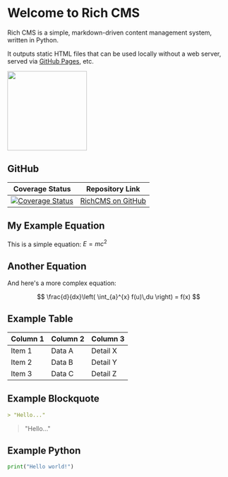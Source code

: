 # Welcome to Rich CMS

Rich CMS is a simple, markdown-driven content management system, written in Python.

It outputs static HTML files that can be used locally without a web server, served via [GitHub Pages](https://pages.github.com/), etc.

<img src="%ROOT%/images/thinker.png" style="width: 180px" />

## GitHub
| Coverage Status | Repository Link |
|-----------------|-----------------|
| [![Coverage Status](https://coveralls.io/repos/github/jzombie/rich-cms/badge.svg)](https://coveralls.io/github/jzombie/rich-cms) | [RichCMS on GitHub](https://github.com/jzombie/rich-cms) |


## My Example Equation

This is a simple equation: $E=mc^2$

## Another Equation

And here's a more complex equation:

$$
\frac{d}{dx}\left( \int_{a}^{x} f(u)\,du \right) = f(x)
$$

## Example Table

| Column 1   | Column 2   | Column 3   |
|------------|------------|------------|
| Item 1     | Data A     | Detail X   |
| Item 2     | Data B     | Detail Y   |
| Item 3     | Data C     | Detail Z   |


## Example Blockquote

```markdown
> "Hello..."
```

> "Hello..."


## Example Python

```python
print("Hello world!")
```
